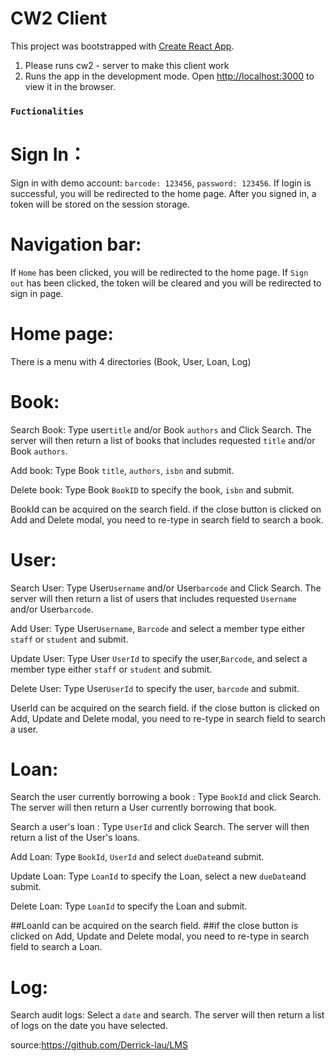 
# CW2 Client

This project was bootstrapped with [Create React App](https://github.com/facebook/create-react-app).

1. Please runs cw2 - server to make this client work
2. Runs the app in the development mode.
Open [http://localhost:3000](http://localhost:3000) to view it in the browser.

### `Fuctionalities`

# Sign In：

Sign in with demo account: `barcode: 123456`, `password: 123456`. If login is successful, you will be redirected to the home page.
After you signed in, a token will be stored on the session storage.

# Navigation bar:
If `Home` has been clicked, you will be redirected to the home page.
If `Sign out` has been clicked, the token will be cleared and you will be redirected to sign in page.

# Home page:
There is a menu with 4 directories (Book, User, Loan, Log)

# Book:
Search Book: Type user`title` and/or Book `authors` and Click Search. The server will then return a list of books that includes requested `title` and/or Book `authors`.

Add book: Type Book `title`, `authors`, `isbn` and submit.

Delete book: Type Book `BookID` to specify the book, `isbn` and submit.

BookId can be acquired on the search field.
if the close button is clicked on Add and Delete modal, you need to re-type in search field to search a book.

# User:

Search User: Type User`Username` and/or User`barcode` and Click Search. The server will then return a list of users that includes requested `Username` and/or User`barcode`.

Add User: Type User`Username`, `Barcode` and select a member type either `staff` or `student` and submit.

Update User: Type User `UserId` to specify the user,`Barcode`, and select a member type either `staff` or `student` and submit.

Delete User: Type User`UserId` to specify the user, `barcode` and submit.

UserId can be acquired on the search field.
if the close button is clicked on Add, Update and Delete modal, you need to re-type in search field to search a user.


# Loan:

Search the user currently borrowing a book :  Type `BookId` and click Search. The server will then return a User currently borrowing that book.

Search a user's loan : Type `UserId` and click Search. The server will then return a list of the User's loans.

Add Loan: Type `BookId`, `UserId` and select `dueDate`and submit.

Update Loan: Type `LoanId` to specify the Loan, select a new `dueDate`and submit.

Delete Loan: Type `LoanId` to specify the Loan and submit.

##LoanId can be acquired on the search field.
##if the close button is clicked on Add, Update and Delete modal, you need to re-type in search field to search a Loan.


# Log:

Search audit logs: Select a `date` and search. The server will then return a list of logs on the date you have selected.

source:https://github.com/Derrick-lau/LMS

